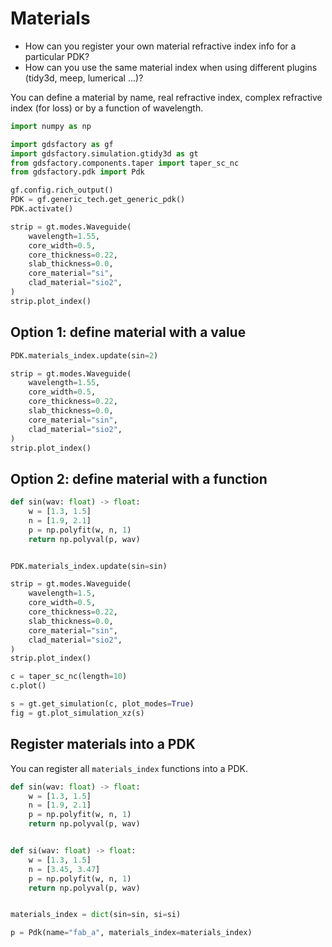 # Materials

- How can you register your own material refractive index info for a particular PDK?
- How can you use the same material index when using different plugins (tidy3d, meep, lumerical ...)?

You can define a material by name, real refractive index, complex refractive index (for loss) or by a function of wavelength.

```python
import numpy as np

import gdsfactory as gf
import gdsfactory.simulation.gtidy3d as gt
from gdsfactory.components.taper import taper_sc_nc
from gdsfactory.pdk import Pdk

gf.config.rich_output()
PDK = gf.generic_tech.get_generic_pdk()
PDK.activate()
```

```python
strip = gt.modes.Waveguide(
    wavelength=1.55,
    core_width=0.5,
    core_thickness=0.22,
    slab_thickness=0.0,
    core_material="si",
    clad_material="sio2",
)
strip.plot_index()
```

## Option 1: define material with a value

```python
PDK.materials_index.update(sin=2)
```

```python
strip = gt.modes.Waveguide(
    wavelength=1.55,
    core_width=0.5,
    core_thickness=0.22,
    slab_thickness=0.0,
    core_material="sin",
    clad_material="sio2",
)
strip.plot_index()
```

## Option 2: define material with a function


```python
def sin(wav: float) -> float:
    w = [1.3, 1.5]
    n = [1.9, 2.1]
    p = np.polyfit(w, n, 1)
    return np.polyval(p, wav)


PDK.materials_index.update(sin=sin)
```

```python
strip = gt.modes.Waveguide(
    wavelength=1.5,
    core_width=0.5,
    core_thickness=0.22,
    slab_thickness=0.0,
    core_material="sin",
    clad_material="sio2",
)
strip.plot_index()
```

```python
c = taper_sc_nc(length=10)
c.plot()
```

```python
s = gt.get_simulation(c, plot_modes=True)
fig = gt.plot_simulation_xz(s)
```

## Register materials into a PDK

You can register all `materials_index` functions into a PDK.


```python
def sin(wav: float) -> float:
    w = [1.3, 1.5]
    n = [1.9, 2.1]
    p = np.polyfit(w, n, 1)
    return np.polyval(p, wav)


def si(wav: float) -> float:
    w = [1.3, 1.5]
    n = [3.45, 3.47]
    p = np.polyfit(w, n, 1)
    return np.polyval(p, wav)


materials_index = dict(sin=sin, si=si)

p = Pdk(name="fab_a", materials_index=materials_index)
```
